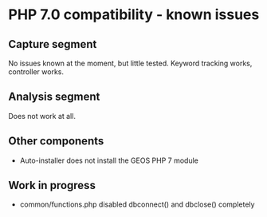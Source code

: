 # PHP 7.0 compatibility - known issues

## Capture segment

No issues known at the moment, but little tested. Keyword tracking works, controller works.

## Analysis segment

Does not work at all.

## Other components

 - Auto-installer does not install the GEOS PHP 7 module

## Work in progress

 - common/functions.php disabled dbconnect() and dbclose() completely
